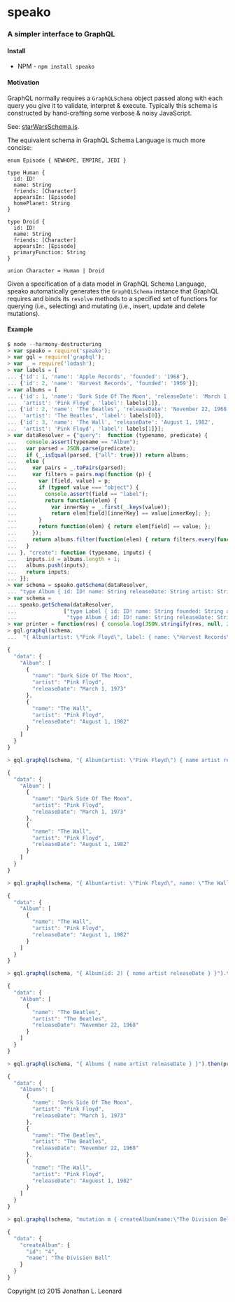 # speako

### A simpler interface to GraphQL

#### Install

* NPM - `npm install speako`

#### Motivation

GraphQL normally requires a `GraphQLSchema` object passed along with each query
you give it to validate, interpret & execute. Typically this schema is constructed
by hand-crafting some verbose & noisy JavaScript.

See: [starWarsSchema.js](https://github.com/graphql/graphql-js/blob/master/src/__tests__/starWarsSchema.js).

The equivalent schema in GraphQL Schema Language is much more concise:
```
enum Episode { NEWHOPE, EMPIRE, JEDI }

type Human {
  id: ID!
  name: String
  friends: [Character]
  appearsIn: [Episode]
  homePlanet: String
}

type Droid {
  id: ID!
  name: String
  friends: [Character]
  appearsIn: [Episode]
  primaryFunction: String
}

union Character = Human | Droid
```

Given a specification of a data model in GraphQL Schema Language, speako automatically
generates the `GraphQLSchema` instance that GraphQL requires and binds its `resolve` methods
to a specified set of functions for querying (i.e., selecting) and mutating (i.e., insert,
update and delete mutations).

#### Example

```javascript
$ node --harmony-destructuring
> var speako = require('speako');
> var gql = require('graphql');
> var _ = require('lodash');
> var labels = [
... {'id': 1, 'name': 'Apple Records', 'founded': '1968'},
... {'id': 2, 'name': 'Harvest Records', 'founded': '1969'}];
> var albums = [
... {'id': 1, 'name': 'Dark Side Of The Moon', 'releaseDate': 'March 1, 1973',
...  'artist': 'Pink Floyd', 'label': labels[1]},
... {'id': 2, 'name': 'The Beatles', 'releaseDate': 'November 22, 1968',
...  'artist': 'The Beatles', 'label': labels[0]},
... {'id': 3, 'name': 'The Wall', 'releaseDate': 'August 1, 1982',
...  'artist': 'Pink Floyd', 'label': labels[1]}];
> var dataResolver = {"query":  function (typename, predicate) {
...   console.assert(typename == "Album");
...   var parsed = JSON.parse(predicate);
...   if (_.isEqual(parsed, {"all": true})) return albums;
...   else {
...     var pairs = _.toPairs(parsed);
...     var filters = pairs.map(function (p) {
...       var [field, value] = p;
...       if (typeof value === "object") {
...         console.assert(field == "label");
...         return function(elem) {
...           var innerKey = _.first(_.keys(value));
...           return elem[field][innerKey] == value[innerKey]; };
...       }
...       return function(elem) { return elem[field] == value; };
...     });
...     return albums.filter(function(elem) { return filters.every(function(f) { return f(elem); }); });
...   }
... }, "create": function (typename, inputs) {
...   inputs.id = albums.length + 1;
...   albums.push(inputs);
...   return inputs;
... }};
> var schema = speako.getSchema(dataResolver,
... "type Album { id: ID! name: String releaseDate: String artist: String }");
> var schema =
... speako.getSchema(dataResolver,
...               ["type Label { id: ID! name: String founded: String album: Album } ",
...                "type Album { id: ID! name: String releaseDate: String artist: String label: Label }"].join(" "));
> var printer = function(res) { console.log(JSON.stringify(res, null, 2)); };
> gql.graphql(schema,
...  "{ Album(artist: \"Pink Floyd\", label: { name: \"Harvest Records\" }) { name artist releaseDate } }") .then(printer);

{
  "data": {
    "Album": [
      {
        "name": "Dark Side Of The Moon",
        "artist": "Pink Floyd",
        "releaseDate": "March 1, 1973"
      },
      {
        "name": "The Wall",
        "artist": "Pink Floyd",
        "releaseDate": "August 1, 1982"
      }
    ]
  }
}

> gql.graphql(schema, "{ Album(artist: \"Pink Floyd\") { name artist releaseDate } }").then(printer);

{
  "data": {
    "Album": [
      {
        "name": "Dark Side Of The Moon",
        "artist": "Pink Floyd",
        "releaseDate": "March 1, 1973"
      },
      {
        "name": "The Wall",
        "artist": "Pink Floyd",
        "releaseDate": "August 1, 1982"
      }
    ]
  }
}

> gql.graphql(schema, "{ Album(artist: \"Pink Floyd\", name: \"The Wall\") { name artist releaseDate } }").then(printer);

{
  "data": {
    "Album": [
      {
        "name": "The Wall",
        "artist": "Pink Floyd",
        "releaseDate": "August 1, 1982"
      }
    ]
  }
}

> gql.graphql(schema, "{ Album(id: 2) { name artist releaseDate } }").then(printer);

{
  "data": {
    "Album": [
      {
        "name": "The Beatles",
        "artist": "The Beatles",
        "releaseDate": "November 22, 1968"
      }
    ]
  }
}

> gql.graphql(schema, "{ Albums { name artist releaseDate } }").then(printer);

{
  "data": {
    "Albums": [
      {
        "name": "Dark Side Of The Moon",
        "artist": "Pink Floyd",
        "releaseDate": "March 1, 1973"
      },
      {
        "name": "The Beatles",
        "artist": "The Beatles",
        "releaseDate": "November 22, 1968"
      },
      {
        "name": "The Wall",
        "artist": "Pink Floyd",
        "releaseDate": "Auguest 1, 1982"
      }
    ]
  }
}

> gql.graphql(schema, "mutation m { createAlbum(name:\"The Division Bell\", releaseDate: \"March 28, 1994\", artist:\"Pink Floyd\") { id name } }").then(printer);

{
  "data": {
    "createAlbum": {
      "id": "4",
      "name": "The Division Bell"
    }
  }
}

```

Copyright (c) 2015 Jonathan L. Leonard
